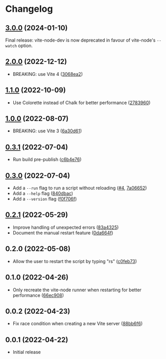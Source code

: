 # Changelog

## [3.0.0](https://github.com/hugo-t-b/vite-node-dev/releases/tag/v3.0.0) (2024-01-10)
Final release: vite-node-dev is now deprecated in favour of vite-node's `--watch` option.

## [2.0.0](https://github.com/hugo-t-b/vite-node-dev/releases/tag/v2.0.0) (2022-12-12)
* BREAKING: use Vite 4 ([3068ea2](https://github.com/hugo-t-b/vite-node-dev/commit/3068ea29d5571e386e904c8c075cff87578af9f3))

## [1.1.0](https://github.com/hugo-t-b/vite-node-dev/releases/tag/v1.1.0) (2022-10-09)
* Use Colorette instead of Chalk for better performance ([2783960](https://github.com/hugo-t-b/vite-node-dev/commit/278396021ef0f4d809e8ea5c32b9729ee54536e7))

## [1.0.0](https://github.com/hugo-t-b/vite-node-dev/releases/tag/v1.0.0) (2022-08-07)
* BREAKING: use Vite 3 ([6a30d61](https://github.com/hugo-t-b/vite-node-dev/commit/6a30d61ba5e4d1ad13ffbdda62e660ecca5e5baa))

## [0.3.1](https://github.com/hugo-t-b/vite-node-dev/releases/tag/v0.3.1) (2022-07-04)
* Run build pre-publish ([c6b4e76](https://github.com/hugo-t-b/vite-node-dev/commit/c6b4e7664d86b85efa3dad0d01a21a72169c1181))

## [0.3.0](https://github.com/hugo-t-b/vite-node-dev/releases/tag/v0.3.0) (2022-07-04)
* Add a `--run` flag to run a script without reloading ([#4](https://github.com/hugo-t-b/vite-node-dev/pull/4), [7a06652](https://github.com/hugo-t-b/vite-node-dev/commit/7a06652f735c09741cdca143ab14f0be2e0d826e))
* Add a `--help` flag ([840dbac](https://github.com/hugo-t-b/vite-node-dev/commit/840dbac31d3a121b1936c30b92fb32001824fd7b))
* Add a `--version` flag ([f0f706f](https://github.com/hugo-t-b/vite-node-dev/commit/f0f706f8a6409a84c88c4b3f42eb7b918984db5b))

## [0.2.1](https://github.com/hugo-t-b/vite-node-dev/releases/tag/v0.2.1) (2022-05-29)
* Improve handling of unexpected errors ([83a4325](https://github.com/hugo-t-b/vite-node-dev/commit/83a43253a117aa21de5f38b5833ed72e51e84f4d))
* Document the manual restart feature ([0da664f](https://github.com/hugo-t-b/vite-node-dev/commit/0da664ff729a8b246e6a294c62c05baf63ae861b))

## 0.2.0 (2022-05-08)
* Allow the user to restart the script by typing "rs" ([c0feb73](https://github.com/hugo-t-b/vite-node-dev/commit/c0feb736d6735a5773f6600262c49de3c8c4cc77))

## 0.1.0 (2022-04-26)
* Only recreate the vite-node runner when restarting for better performance ([66ec908](https://github.com/hugo-t-b/vite-node-dev/commit/66ec908785048ceaae1b24651fba6cae090dcdcd))

## 0.0.2 (2022-04-23)
* Fix race condition when creating a new Vite server ([88bb6f6](https://github.com/hugo-t-b/vite-node-dev/commit/88bb6f6c93675bbf48986c3d2f1a856177265816))

## 0.0.1 (2022-04-22)
* Initial release
